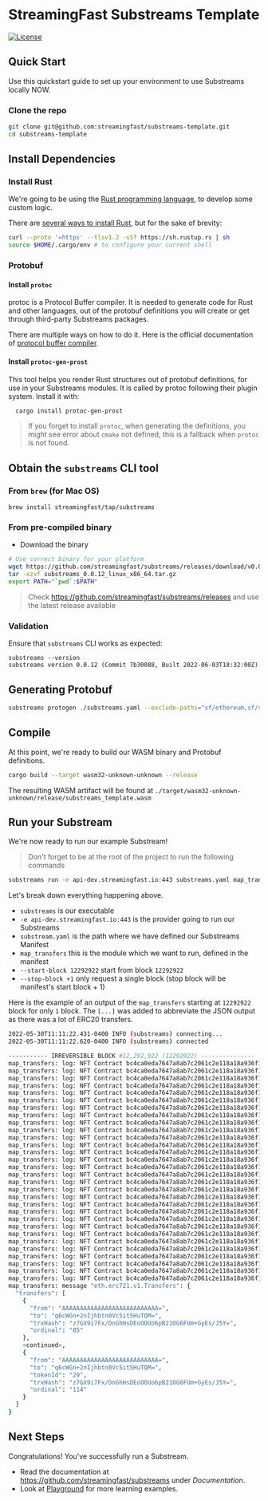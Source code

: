 # StreamingFast Substreams Template
[![License](https://img.shields.io/badge/License-Apache%202.0-blue.svg)](https://opensource.org/licenses/Apache-2.0)


## Quick Start
Use this quickstart guide to set up your environment to use Substreams locally NOW.

### Clone the repo
```bash 
git clone git@github.com:streamingfast/substreams-template.git
cd substreams-template
```

## Install Dependencies

### Install Rust

We're going to be using the [Rust programming language](https://www.rust-lang.org/), to develop some custom logic.

There are [several ways to install Rust](https://www.rust-lang.org/tools/install), but for the sake of brevity:

```bash
curl --proto '=https' --tlsv1.2 -sSf https://sh.rustup.rs | sh
source $HOME/.cargo/env # to configure your current shell
```

### Protobuf

#### Install `protoc`

protoc is a Protocol Buffer compiler. It is needed to generate code for Rust and other languages, out of the protobuf definitions you will create or get through third-party Substreams packages.

There are multiple ways on how to do it. Here is the official documentation of [protocol buffer compiler](https://grpc.io/docs/protoc-installation/).

#### Install `protoc-gen-prost`

This tool helps you render Rust structures out of protobuf definitions, for use in your Substreams modules. It is called by protoc following their plugin system.
Install it with:

```bash
  cargo install protoc-gen-prost
```

> If you forget to install `protoc`, when generating the definitions, you might see error about `cmake` not defined, this is a fallback when `protoc` is not found.

## Obtain the `substreams` CLI tool

### From `brew` (for Mac OS)

```
brew install streamingfast/tap/substreams
```

### From pre-compiled binary

- Download the binary

```bash
# Use correct binary for your platform
wget https://github.com/streamingfast/substreams/releases/download/v0.0.12/substreams_0.0.12_linux_x86_64.tar.gz
tar -xzvf substreams_0.0.12_linux_x86_64.tar.gz
export PATH="`pwd`:$PATH"
```

> Check https://github.com/streamingfast/substreams/releases and use the latest release available

### Validation

Ensure that `substreams` CLI works as expected:

```
substreams --version
substreams version 0.0.12 (Commit 7b30088, Built 2022-06-03T18:32:00Z)
```

## Generating Protobuf

```bash
substreams protogen ./substreams.yaml --exclude-paths="sf/ethereum,sf/substreams,google"
```

## Compile

At this point, we're ready to build our WASM binary and Protobuf definitions.

```bash
cargo build --target wasm32-unknown-unknown --release
```

The resulting WASM artifact will be found at `./target/wasm32-unknown-unknown/release/substreams_template.wasm`

## Run your Substream

We're now ready to run our example Substream!

> Don't forget to be at the root of the project to run the following commands

```bash
substreams run -e api-dev.streamingfast.io:443 substreams.yaml map_transfers --start-block 12292922 --stop-block +1
```

Let's break down everything happening above.

- `substreams` is our executable
- `-e api-dev.streamingfast.io:443` is the provider going to run our Substreams
- `substream.yaml` is the path where we have defined our Substreams Manifest
- `map_transfers` this is the module which we want to run, defined in the manifest
- `--start-block 12292922` start from block `12292922`
- `--stop-block +1` only request a single block (stop block will be manifest's start block + 1)

Here is the example of an output of the `map_transfers` starting at `12292922` block for only `1` block.
The `[...]` was added to abbreviate the JSON output as there was a lot of ERC20 transfers.

```bash
2022-05-30T11:11:22.431-0400 INFO (substreams) connecting...
2022-05-30T11:11:22.620-0400 INFO (substreams) connected

----------- IRREVERSIBLE BLOCK #12,292,922 (12292922) ---------------
map_transfers: log: NFT Contract bc4ca0eda7647a8ab7c2061c2e118a18a936f13d invoked
map_transfers: log: NFT Contract bc4ca0eda7647a8ab7c2061c2e118a18a936f13d invoked
map_transfers: log: NFT Contract bc4ca0eda7647a8ab7c2061c2e118a18a936f13d invoked
map_transfers: log: NFT Contract bc4ca0eda7647a8ab7c2061c2e118a18a936f13d invoked
map_transfers: log: NFT Contract bc4ca0eda7647a8ab7c2061c2e118a18a936f13d invoked
map_transfers: log: NFT Contract bc4ca0eda7647a8ab7c2061c2e118a18a936f13d invoked
map_transfers: log: NFT Contract bc4ca0eda7647a8ab7c2061c2e118a18a936f13d invoked
map_transfers: log: NFT Contract bc4ca0eda7647a8ab7c2061c2e118a18a936f13d invoked
map_transfers: log: NFT Contract bc4ca0eda7647a8ab7c2061c2e118a18a936f13d invoked
map_transfers: log: NFT Contract bc4ca0eda7647a8ab7c2061c2e118a18a936f13d invoked
map_transfers: log: NFT Contract bc4ca0eda7647a8ab7c2061c2e118a18a936f13d invoked
map_transfers: log: NFT Contract bc4ca0eda7647a8ab7c2061c2e118a18a936f13d invoked
map_transfers: log: NFT Contract bc4ca0eda7647a8ab7c2061c2e118a18a936f13d invoked
map_transfers: log: NFT Contract bc4ca0eda7647a8ab7c2061c2e118a18a936f13d invoked
map_transfers: log: NFT Contract bc4ca0eda7647a8ab7c2061c2e118a18a936f13d invoked
map_transfers: log: NFT Contract bc4ca0eda7647a8ab7c2061c2e118a18a936f13d invoked
map_transfers: log: NFT Contract bc4ca0eda7647a8ab7c2061c2e118a18a936f13d invoked
map_transfers: log: NFT Contract bc4ca0eda7647a8ab7c2061c2e118a18a936f13d invoked
map_transfers: log: NFT Contract bc4ca0eda7647a8ab7c2061c2e118a18a936f13d invoked
map_transfers: log: NFT Contract bc4ca0eda7647a8ab7c2061c2e118a18a936f13d invoked
map_transfers: log: NFT Contract bc4ca0eda7647a8ab7c2061c2e118a18a936f13d invoked
map_transfers: log: NFT Contract bc4ca0eda7647a8ab7c2061c2e118a18a936f13d invoked
map_transfers: log: NFT Contract bc4ca0eda7647a8ab7c2061c2e118a18a936f13d invoked
map_transfers: log: NFT Contract bc4ca0eda7647a8ab7c2061c2e118a18a936f13d invoked
map_transfers: log: NFT Contract bc4ca0eda7647a8ab7c2061c2e118a18a936f13d invoked
map_transfers: log: NFT Contract bc4ca0eda7647a8ab7c2061c2e118a18a936f13d invoked
map_transfers: log: NFT Contract bc4ca0eda7647a8ab7c2061c2e118a18a936f13d invoked
map_transfers: log: NFT Contract bc4ca0eda7647a8ab7c2061c2e118a18a936f13d invoked
map_transfers: log: NFT Contract bc4ca0eda7647a8ab7c2061c2e118a18a936f13d invoked
map_transfers: log: NFT Contract bc4ca0eda7647a8ab7c2061c2e118a18a936f13d invoked
map_transfers: message "eth.erc721.v1.Transfers": {
  "transfers": [
    {
      "from": "AAAAAAAAAAAAAAAAAAAAAAAAAAA=",
      "to": "q6cWGn+2nIjhbtn0Vc5it5HuTQM=",
      "trxHash": "z7GX9i7Fx/DnGhHsDEoOOUo6pB21OG6FUm+GyEs/J5Y=",
      "ordinal": "85"
    },
    <continued>,
    {
      "from": "AAAAAAAAAAAAAAAAAAAAAAAAAAA=",
      "to": "q6cWGn+2nIjhbtn0Vc5it5HuTQM=",
      "tokenId": "29",
      "trxHash": "z7GX9i7Fx/DnGhHsDEoOOUo6pB21OG6FUm+GyEs/J5Y=",
      "ordinal": "114"
    }
  ]
}
```

## Next Steps

Congratulations! You've successfully run a Substream.

- Read the documentation at https://github.com/streamingfast/substreams under _Documentation_.
- Look at [Playground](https://github.com/streamingfast/substreams-playground) for more learning examples.
